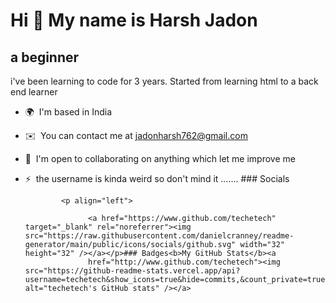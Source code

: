 Hi 👋 My name is Harsh Jadon
============================

a beginner
----------

i've been learning to code for 3 years. Started from learning html to a back end learner

*   🌍  I'm based in India
*   ✉️  You can contact me at [jadonharsh762@gmail.com](mailto:jadonharsh762@gmail.com)
*   🤝  I'm open to collaborating on anything which let me improve me
*   ⚡  the username is kinda weird so don't mind it .......
                  ### Socials
                  
                  
                <p align="left">
                          
                      <a href="https://www.github.com/techetech" target="_blank" rel="noreferrer"><img src="https://raw.githubusercontent.com/danielcranney/readme-generator/main/public/icons/socials/github.svg" width="32" height="32" /></a></p>### Badges<b>My GitHub Stats</b><a
                      href="http://www.github.com/techetech"><img src="https://github-readme-stats.vercel.app/api?username=techetech&show_icons=true&hide=commits,&count_private=true&title_color=22c55e&text_color=ffffff&icon_color=0891b2&bg_color=1c1917&hide_border=true&show_icons=true" alt="techetech's GitHub stats" /></a>
